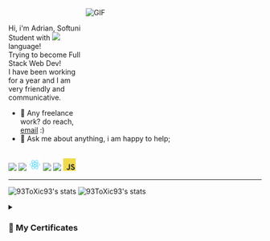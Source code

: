 <div>
    <img align="right" alt="GIF" src="https://github.com/abhisheknaiidu/abhisheknaiidu/blob/master/code.gif" width="350" height="220"><img/>
    
  Hi, i'm Adrian, Softuni Student with <img height="25" src="https://user-images.githubusercontent.com/25181517/121405384-444d7300-c95d-11eb-959f-913020d3bf90.png"> language! 
  <br/>Trying to become Full Stack Web Dev! <br/>
  I have been working for a year and I am very friendly and communicative.<br/>
  - 💼 Any freelance work? do reach, [email](mailto:adrianantoanov@abv.bg) :)<br/>
  - 💬 Ask me about anything, i am happy to help;
<div>
    
<br/>
<code><img height="25" src="https://user-images.githubusercontent.com/25181517/121405384-444d7300-c95d-11eb-959f-913020d3bf90.png"></code>
<code><img height="25" src="https://github.com/marwin1991/profile-technology-icons/assets/19180175/3b371807-db7c-45b4-8720-c0cfc901680a"></code>
<code><img height="25" src="https://raw.githubusercontent.com/github/explore/80688e429a7d4ef2fca1e82350fe8e3517d3494d/topics/react/react.png"></code>
<code><img height="25" src="https://user-images.githubusercontent.com/25181517/192158954-f88b5814-d510-4564-b285-dff7d6400dad.png"></code>
<code><img height="25" src="https://user-images.githubusercontent.com/25181517/183898674-75a4a1b1-f960-4ea9-abcb-637170a00a75.png"></code>
<code><img height="25" src="https://raw.githubusercontent.com/github/explore/80688e429a7d4ef2fca1e82350fe8e3517d3494d/topics/javascript/javascript.png"></code>

<hr/>

<div>

![93ToXic93's stats](https://github-readme-stats.vercel.app/api?username=93ToXic93&show_icons=true&theme=dark&title_color=ffffff&bg_color=0d1117)
![93ToXic93's stats](https://github-readme-stats.vercel.app/api/top-langs/?username=93ToXic93&layout=compact&bg_color=0d1117&title_color=ffffff&text_color=c9d1d9)

<details>
 <summary><h3>📜 My Certificates</h3></summary>
     
<code><img  alt="Basic" width="300px" style="padding-right:10px;" src="![Programming Basics - November 2022 - Certificate](https://github.com/93ToXic93/93ToXic93/assets/122994130/210ad4a8-b1c9-456c-b936-3bc63125f56d)" /></code>
<code><img  alt="Advanced" width="300px" style="padding-right:10px;" src="https://github.com/ValentinKirilov13/ValentinKirilov13/assets/144913661/9ac650e4-d869-4d21-9932-8d75e98e778b" /></code>
<code><img  alt="OOP" width="300px" style="padding-right:10px;" src="https://github.com/ValentinKirilov13/ValentinKirilov13/assets/144913661/636a1c7a-4ae6-4b88-b4aa-fe1b78c75c0d" /></code>
<code><img  alt="MSSQL" width="300px" style="padding-right:10px;" src="https://github.com/ValentinKirilov13/ValentinKirilov13/assets/144913661/c639bf34-6330-468c-8af9-c088abd92576" /></code>
<code><img  alt="EntityFrameworkCore" width="300px" style="padding-right:10px;" src="https://github.com/ValentinKirilov13/ValentinKirilov13/assets/144913661/d7161c55-b718-42c6-a721-e09903a5c8ec" /></code>
<br />
<code><img  alt="Fundamentals" width="300px" style="padding-right:10px;" src="https://github.com/ValentinKirilov13/ValentinKirilov13/assets/144913661/1ab1da0b-3e0c-49c0-b1e2-cc59e95bf32d" /></code>

</details>




